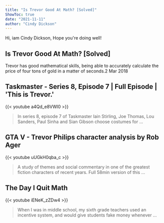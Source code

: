 ```yaml
---
title: "Is Trevor Good At Math? [Solved]"
ShowToc: true 
date: "2021-11-11"
author: "Cindy Dickson" 
---
```


Hi, iam Cindy Dickson, Hope you're doing well!
## Is Trevor Good At Math? [Solved]
Trevor has good mathematical skills, being able to accurately calculate the price of four tons of gold in a matter of seconds.2 Mar 2018

## Taskmaster - Series 8, Episode 7 | Full Episode | 'This is Trevor.'
{{< youtube a4Qd_e8VWl0 >}}
>In series 8, episode 7 of Taskmaster Iain Stirling, Joe Thomas, Lou Sanders, Paul Sinha and Sian Gibson choose costumes for ...

## GTA V - Trevor Philips character analysis by Rob Ager
{{< youtube uUGkH0qba_c >}}
>A study of themes and social commentary in one of the greatest fiction characters of recent years. Full 58min version of this ...

## The Day I Quit Math
{{< youtube iENeK_zZDw4 >}}
>When I was in middle school, my sixth grade teachers used an incentive system, and would give students fake money whenever ...

